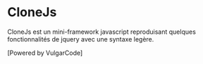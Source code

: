# CloneJs

CloneJs est un mini-framework javascript reproduisant quelques fonctionnalités de jquery avec une syntaxe legère.

[Powered by VulgarCode]
